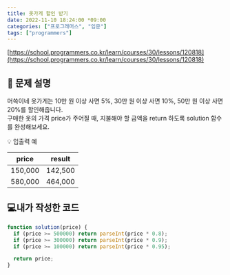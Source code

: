 ```yaml
---
title: 옷가게 할인 받기
date: 2022-11-10 18:24:00 *09:00
categories: ["프로그래머스", "입문"]
tags: ["programmers"]
---
```


[https://school.programmers.co.kr/learn/courses/30/lessons/120818](https://school.programmers.co.kr/learn/courses/30/lessons/120818)

## 📔 문제 설명

머쓱이네 옷가게는 10만 원 이상 사면 5%, 30만 원 이상 사면 10%, 50만 원 이상 사면 20%를 할인해줍니다.  
구매한 옷의 가격 price가 주어질 때, 지불해야 할 금액을 return 하도록 solution 함수를 완성해보세요.

💡 입출력 예

| price   | result  |
| ------- | ------- |
| 150,000 | 142,500 |
| 580,000 | 464,000 |

## 💻내가 작성한 코드

```js
function solution(price) {
  if (price >= 500000) return parseInt(price * 0.8);
  if (price >= 300000) return parseInt(price * 0.9);
  if (price >= 100000) return parseInt(price * 0.95);

  return price;
}
```
